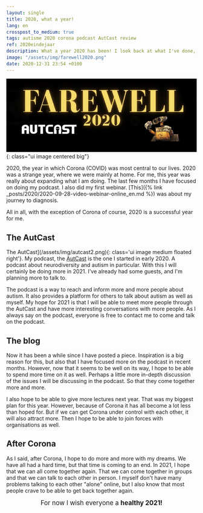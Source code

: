 ```yaml
---
layout: single
title: 2020, what a year!
lang: en
crosspost_to_medium: true
tags: autisme 2020 corona podcast AutCast review
ref: 2020eindejaar
description: What a year 2020 has been! I look back at what I've done, what my hopes are for 2021 and where I want to go.
image: "/assets/img/farewell2020.png"
date: 2020-12-31 23:54 +0100
---
```

![Farewell 2020](/assets/img/farewell2020.png){: class="ui image centered big"}

2020, the year in which Corona (COVID) was most central to our lives. 2020 was a strange year, where we were mainly at home. For me, this year was really about expanding what I am doing. The last few months I have focused on doing my podcast. I also did my first webinar. [This]({% link _posts/2020/2020-09-28-video-webinar-online_en.md %}) was about my journey to diagnosis.

All in all, with the exception of Corona of course, 2020 is a successful year for me.

## The AutCast

The AutCast](/assets/img/autcast2.png){: class='ui image medium floated right'}.
My podcast, the [AutCast](https://autcast.nl/) is the one I started in early 2020. A podcast about neurodiversity and autism in particular. With this I will certainly be doing more in 2021. I've already had some guests, and I'm planning more to talk to.

The podcast is a way to reach and inform more and more people about autism. It also provides a platform for others to talk about autism as well as myself. My hope for 2021 is that I will be able to meet more people through the AutCast and have more interesting conversations with more people. As I always say on the podcast, everyone is free to contact me to come and talk on the podcast.

## The blog

Now it has been a while since I have posted a piece. Inspiration is a big reason for this, but also that I have focused more on the podcast in recent months. However, now that it seems to be well on its way, I hope to be able to spend more time on it as well. Perhaps a little more in-depth discussion of the issues I will be discussing in the podcast. So that they come together more and more.

I also hope to be able to give more lectures next year. That was my biggest plan for this year. However, because of Corona it has all become a lot less than hoped for. But if we can get Corona under control with each other, it will also attract more. Then I hope to be able to join forces with organisations as well.

## After Corona

As I said, after Corona, I hope to do more and more with my dreams. We have all had a hard time, but that time is coming to an end. In 2021, I hope that we can all come together again. That we can come together in groups and that we can talk to each other in person. I myself don't have many problems talking to each other "alone" online, but I also know that most people crave to be able to get back together again.

<center style="font-size: 1.2em;">For now I wish everyone a <strong>healthy 2021!</strong></center>
